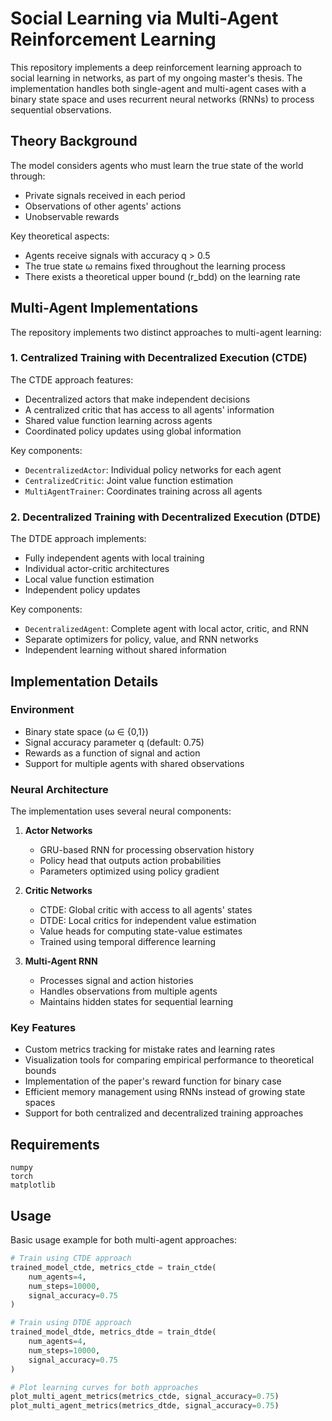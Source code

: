 # Social Learning via Multi-Agent Reinforcement Learning

This repository implements a deep reinforcement learning approach to social learning in networks, as part of my ongoing master's thesis. The implementation handles both single-agent and multi-agent cases with a binary state space and uses recurrent neural networks (RNNs) to process sequential observations.

## Theory Background

The model considers agents who must learn the true state of the world through:
- Private signals received in each period
- Observations of other agents' actions
- Unobservable rewards

Key theoretical aspects:
- Agents receive signals with accuracy q > 0.5
- The true state ω remains fixed throughout the learning process
- There exists a theoretical upper bound (r_bdd) on the learning rate

## Multi-Agent Implementations

The repository implements two distinct approaches to multi-agent learning:

### 1. Centralized Training with Decentralized Execution (CTDE)

The CTDE approach features:
- Decentralized actors that make independent decisions
- A centralized critic that has access to all agents' information
- Shared value function learning across agents
- Coordinated policy updates using global information

Key components:
- `DecentralizedActor`: Individual policy networks for each agent
- `CentralizedCritic`: Joint value function estimation
- `MultiAgentTrainer`: Coordinates training across all agents

### 2. Decentralized Training with Decentralized Execution (DTDE)

The DTDE approach implements:
- Fully independent agents with local training
- Individual actor-critic architectures
- Local value function estimation
- Independent policy updates

Key components:
- `DecentralizedAgent`: Complete agent with local actor, critic, and RNN
- Separate optimizers for policy, value, and RNN networks
- Independent learning without shared information

## Implementation Details

### Environment

- Binary state space (ω ∈ {0,1})
- Signal accuracy parameter q (default: 0.75)
- Rewards as a function of signal and action
- Support for multiple agents with shared observations

### Neural Architecture

The implementation uses several neural components:

1. **Actor Networks**
   - GRU-based RNN for processing observation history
   - Policy head that outputs action probabilities
   - Parameters optimized using policy gradient

2. **Critic Networks**
   - CTDE: Global critic with access to all agents' states
   - DTDE: Local critics for independent value estimation
   - Value heads for computing state-value estimates
   - Trained using temporal difference learning

3. **Multi-Agent RNN**
   - Processes signal and action histories
   - Handles observations from multiple agents
   - Maintains hidden states for sequential learning

### Key Features

- Custom metrics tracking for mistake rates and learning rates
- Visualization tools for comparing empirical performance to theoretical bounds
- Implementation of the paper's reward function for binary case
- Efficient memory management using RNNs instead of growing state spaces
- Support for both centralized and decentralized training approaches

## Requirements

```
numpy
torch
matplotlib
```

## Usage

Basic usage example for both multi-agent approaches:

```python
# Train using CTDE approach
trained_model_ctde, metrics_ctde = train_ctde(
    num_agents=4,
    num_steps=10000,
    signal_accuracy=0.75
)

# Train using DTDE approach
trained_model_dtde, metrics_dtde = train_dtde(
    num_agents=4,
    num_steps=10000,
    signal_accuracy=0.75
)

# Plot learning curves for both approaches
plot_multi_agent_metrics(metrics_ctde, signal_accuracy=0.75)
plot_multi_agent_metrics(metrics_dtde, signal_accuracy=0.75)
```
